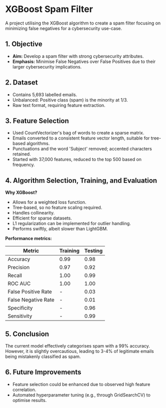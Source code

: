 # XGBoost Spam Filter

A project utilising the XGBoost algorithm to create a spam filter focusing on minimizing false negatives for a cybersecurity use-case.

## 1. Objective

- **Aim:** Develop a spam filter with strong cybersecurity attributes.
- **Emphasis:** Minimise False Negatives over False Positives due to their larger cybersecurity implications.

## 2. Dataset

- Contains 5,693 labelled emails.
- Unbalanced: Positive class (spam) is the minority at 1/3.
- Raw text format, requiring feature extraction.

## 3. Feature Selection

- Used CountVectorizer's bag of words to create a sparse matrix.
- Emails converted to a consistent feature vector length, suitable for tree-based algorithms.
- Punctuations and the word 'Subject' removed; accented characters retained.
- Started with 37,000 features, reduced to the top 500 based on frequency.

## 4. Algorithm Selection, Training, and Evaluation

**Why XGBoost?**
- Allows for a weighted loss function.
- Tree-based, so no feature scaling required.
- Handles collinearity.
- Efficient for sparse datasets.
- L1 regularization can be implemented for outlier handling.
- Performs swiftly, albeit slower than LightGBM.

**Performance metrics:**

| Metric               | Training | Testing |
|----------------------|----------|---------|
| Accuracy             | 0.99     | 0.98    |
| Precision            | 0.97     | 0.92    |
| Recall               | 1.00     | 0.99    |
| ROC AUC              | 1.00     | 1.00    |
| False Positive Rate  | -        | 0.03    |
| False Negative Rate  | -        | 0.01    |
| Specificity          | -        | 0.96    |
| Sensitivity          | -        | 0.99    |

## 5. Conclusion

The current model effectively categorises spam with a 99% accuracy. However, it is slightly overcautious, leading to 3-4% of legitimate emails being mistakenly classified as spam.

## 6. Future Improvements

- Feature selection could be enhanced due to observed high feature correlation.
- Automated hyperparameter tuning (e.g., through GridSearchCV) to optimise results.
